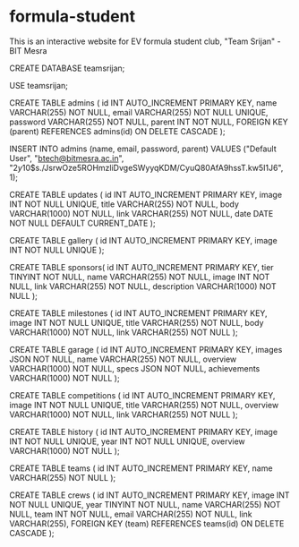 # formula-student
This is an interactive website for EV formula student club, "Team Srijan" - BIT Mesra

CREATE DATABASE teamsrijan;

USE teamsrijan;

CREATE TABLE admins (
    id INT AUTO_INCREMENT PRIMARY KEY,
    name VARCHAR(255) NOT NULL,
    email VARCHAR(255) NOT NULL UNIQUE,
    password VARCHAR(255) NOT NULL,
    parent INT NOT NULL,
    FOREIGN KEY (parent) REFERENCES admins(id) ON DELETE CASCADE
);

INSERT INTO admins (name, email, password, parent) VALUES ("Default User", "btech@bitmesra.ac.in", "$2y$10$s./JsrwOze5ROHmzliDvgeSWyyqKDM/CyuQ80AfA9hssT.kw5I1J6", 1);

CREATE TABLE updates (
    id INT AUTO_INCREMENT PRIMARY KEY,
    image INT NOT NULL UNIQUE,
    title VARCHAR(255) NOT NULL,
    body VARCHAR(1000) NOT NULL,
    link VARCHAR(255) NOT NULL,
    date DATE NOT NULL DEFAULT CURRENT_DATE
);

CREATE TABLE gallery (
    id INT AUTO_INCREMENT PRIMARY KEY,
    image INT NOT NULL UNIQUE
);

CREATE TABLE sponsors(
    id INT AUTO_INCREMENT PRIMARY KEY,
    tier TINYINT NOT NULL,
    name VARCHAR(255) NOT NULL,
    image INT NOT NULL,
    link VARCHAR(255) NOT NULL,
    description VARCHAR(1000) NOT NULL
);

CREATE TABLE milestones (
    id INT AUTO_INCREMENT PRIMARY KEY,
    image INT NOT NULL UNIQUE,
    title VARCHAR(255) NOT NULL,
    body VARCHAR(1000) NOT NULL,
    link VARCHAR(255) NOT NULL
);

CREATE TABLE garage (
    id INT AUTO_INCREMENT PRIMARY KEY,
    images JSON NOT NULL,
    name VARCHAR(255) NOT NULL,
    overview VARCHAR(1000) NOT NULL,
    specs JSON NOT NULL,
    achievements VARCHAR(1000) NOT NULL
);

CREATE TABLE competitions (
    id INT AUTO_INCREMENT PRIMARY KEY,
    image INT NOT NULL UNIQUE,
    title VARCHAR(255) NOT NULL,
    overview VARCHAR(1000) NOT NULL,
    link VARCHAR(255) NOT NULL
);

CREATE TABLE history (
    id INT AUTO_INCREMENT PRIMARY KEY,
    image INT NOT NULL UNIQUE,
    year INT NOT NULL UNIQUE,
    overview VARCHAR(1000) NOT NULL
);

CREATE TABLE teams (
    id INT AUTO_INCREMENT PRIMARY KEY,
    name VARCHAR(255) NOT NULL
);

CREATE TABLE crews (
    id INT AUTO_INCREMENT PRIMARY KEY,
    image INT NOT NULL UNIQUE,
    year TINYINT NOT NULL,
    name VARCHAR(255) NOT NULL,
    team INT NOT NULL,
    email VARCHAR(255) NOT NULL,
    link VARCHAR(255),
    FOREIGN KEY (team) REFERENCES teams(id) ON DELETE CASCADE
);